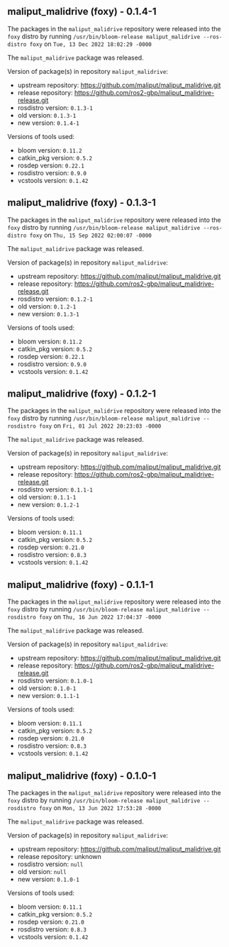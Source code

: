 ## maliput_malidrive (foxy) - 0.1.4-1

The packages in the `maliput_malidrive` repository were released into the `foxy` distro by running `/usr/bin/bloom-release maliput_malidrive --ros-distro foxy` on `Tue, 13 Dec 2022 18:02:29 -0000`

The `maliput_malidrive` package was released.

Version of package(s) in repository `maliput_malidrive`:

- upstream repository: https://github.com/maliput/maliput_malidrive.git
- release repository: https://github.com/ros2-gbp/maliput_malidrive-release.git
- rosdistro version: `0.1.3-1`
- old version: `0.1.3-1`
- new version: `0.1.4-1`

Versions of tools used:

- bloom version: `0.11.2`
- catkin_pkg version: `0.5.2`
- rosdep version: `0.22.1`
- rosdistro version: `0.9.0`
- vcstools version: `0.1.42`


## maliput_malidrive (foxy) - 0.1.3-1

The packages in the `maliput_malidrive` repository were released into the `foxy` distro by running `/usr/bin/bloom-release maliput_malidrive --ros-distro foxy` on `Thu, 15 Sep 2022 02:00:07 -0000`

The `maliput_malidrive` package was released.

Version of package(s) in repository `maliput_malidrive`:

- upstream repository: https://github.com/maliput/maliput_malidrive.git
- release repository: https://github.com/ros2-gbp/maliput_malidrive-release.git
- rosdistro version: `0.1.2-1`
- old version: `0.1.2-1`
- new version: `0.1.3-1`

Versions of tools used:

- bloom version: `0.11.2`
- catkin_pkg version: `0.5.2`
- rosdep version: `0.22.1`
- rosdistro version: `0.9.0`
- vcstools version: `0.1.42`


## maliput_malidrive (foxy) - 0.1.2-1

The packages in the `maliput_malidrive` repository were released into the `foxy` distro by running `/usr/bin/bloom-release maliput_malidrive --rosdistro foxy` on `Fri, 01 Jul 2022 20:23:03 -0000`

The `maliput_malidrive` package was released.

Version of package(s) in repository `maliput_malidrive`:

- upstream repository: https://github.com/maliput/maliput_malidrive.git
- release repository: https://github.com/ros2-gbp/maliput_malidrive-release.git
- rosdistro version: `0.1.1-1`
- old version: `0.1.1-1`
- new version: `0.1.2-1`

Versions of tools used:

- bloom version: `0.11.1`
- catkin_pkg version: `0.5.2`
- rosdep version: `0.21.0`
- rosdistro version: `0.8.3`
- vcstools version: `0.1.42`


## maliput_malidrive (foxy) - 0.1.1-1

The packages in the `maliput_malidrive` repository were released into the `foxy` distro by running `/usr/bin/bloom-release maliput_malidrive --rosdistro foxy` on `Thu, 16 Jun 2022 17:04:37 -0000`

The `maliput_malidrive` package was released.

Version of package(s) in repository `maliput_malidrive`:

- upstream repository: https://github.com/maliput/maliput_malidrive.git
- release repository: https://github.com/ros2-gbp/maliput_malidrive-release.git
- rosdistro version: `0.1.0-1`
- old version: `0.1.0-1`
- new version: `0.1.1-1`

Versions of tools used:

- bloom version: `0.11.1`
- catkin_pkg version: `0.5.2`
- rosdep version: `0.21.0`
- rosdistro version: `0.8.3`
- vcstools version: `0.1.42`


## maliput_malidrive (foxy) - 0.1.0-1

The packages in the `maliput_malidrive` repository were released into the `foxy` distro by running `/usr/bin/bloom-release maliput_malidrive --rosdistro foxy` on `Mon, 13 Jun 2022 17:53:28 -0000`

The `maliput_malidrive` package was released.

Version of package(s) in repository `maliput_malidrive`:

- upstream repository: https://github.com/maliput/maliput_malidrive.git
- release repository: unknown
- rosdistro version: `null`
- old version: `null`
- new version: `0.1.0-1`

Versions of tools used:

- bloom version: `0.11.1`
- catkin_pkg version: `0.5.2`
- rosdep version: `0.21.0`
- rosdistro version: `0.8.3`
- vcstools version: `0.1.42`


